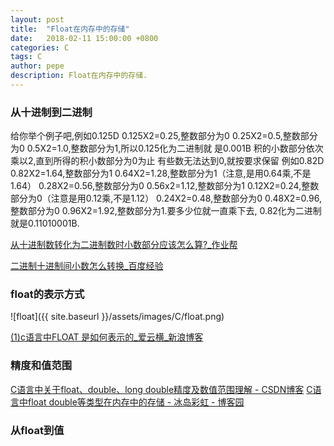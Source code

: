 ```yaml
---
layout: post
title:  "Float在内存中的存储"
date:   2018-02-11 15:00:00 +0800
categories: C
tags: C
author: pepe
description: Float在内存中的存储.
---
```


### 从十进制到二进制

给你举个例子吧,例如0.125D
0.125X2=0.25,整数部分为0
0.25X2=0.5,整数部分为0
0.5X2=1.0,整数部分为1,所以0.125化为二进制就 是0.001B
积的小数部分依次乘以2,直到所得的积小数部分为0为止
有些数无法达到0,就按要求保留
例如0.82D
0.82X2=1.64,整数部分为1
0.64X2=1.28,整数部分为1（注意,是用0.64乘,不是1.64）
0.28X2=0.56,整数部分为0
0.56x2=1.12,整数部分为1
0.12X2=0.24,整数部分为0（注意是用0.12乘,不是1.12）
0.24X2=0.48,整数部分为0
0.48X2=0.96,整数部分为0
0.96X2=1.92,整数部分为1.要多少位就一直乘下去,
0.82化为二进制就是0.11010001B.


[从十进制数转化为二进制数时小数部分应该怎么算?_作业帮](https://www.zybang.com/question/1da4bfe5c6472c8e025396f47c92bae0.html)

[二进制十进制间小数怎么转换_百度经验](https://jingyan.baidu.com/article/425e69e6e93ca9be15fc1626.html)

### float的表示方式

![float]({{ site.baseurl }}/assets/images/C/float.png)

[(1)c语言中FLOAT 是如何表示的_爱云横_新浪博客](http://blog.sina.com.cn/s/blog_70bab92301016zqm.html)

### 精度和值范围

[C语言中关于float、double、long double精度及数值范围理解 - CSDN博客](http://blog.csdn.net/zhenganzhong_csdn/article/details/50039289)
[C语言中float double等类型在内存中的存储 - 冰岛彩虹 - 博客园](https://www.cnblogs.com/bingdaocaihong/p/6993028.html)

### 从float到值



























